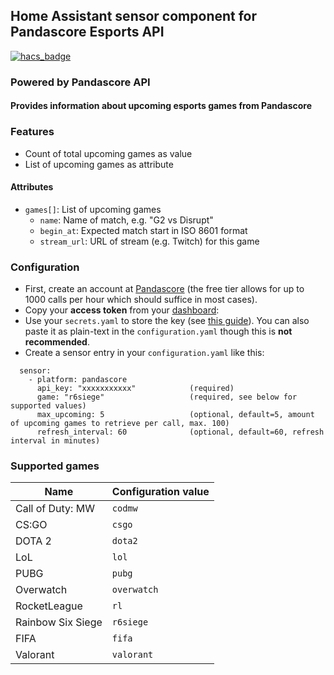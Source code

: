 ## Home Assistant sensor component for Pandascore Esports API 

[![hacs_badge](https://img.shields.io/badge/HACS-Default-orange.svg)](https://github.com/custom-components/hacs)
### Powered by Pandascore API

#### Provides information about upcoming esports games from Pandascore

### Features
- Count of total upcoming games as value
- List of upcoming games as attribute

#### Attributes
- `games[]`: List of upcoming games
  - `name`: Name of match, e.g. "G2 vs Disrupt"
  - `begin_at`: Expected match start in ISO 8601 format
  - `stream_url`: URL of stream (e.g. Twitch) for this game

### Configuration
- First, create an account at [Pandascore](https://app.pandascore.co/signup) (the free tier allows for up to 1000 calls per hour which should suffice in most cases).
- Copy your **access token** from your [dashboard](https://app.pandascore.co/dashboard/main):
- Use your `secrets.yaml` to store the key (see [this guide](https://www.home-assistant.io/docs/configuration/secrets/)).
  You can also paste it as plain-text in the `configuration.yaml` though this is **not recommended**.
- Create a sensor entry in your `configuration.yaml` like this:
```Configuration.yaml:
  sensor:
    - platform: pandascore
      api_key: "xxxxxxxxxxx"            (required)
      game: "r6siege"                   (required, see below for supported values)
      max_upcoming: 5                   (optional, default=5, amount of upcoming games to retrieve per call, max. 100)
      refresh_interval: 60              (optional, default=60, refresh interval in minutes)
```

### Supported games
|Name|Configuration value|
|-----------------|-----------|
|Call of Duty: MW |`codmw`    |
|CS:GO            |`csgo`     |
|DOTA 2           |`dota2`    |
|LoL              |`lol`      |
|PUBG             |`pubg`     |
|Overwatch        |`overwatch`|
|RocketLeague     |`rl`       |
|Rainbow Six Siege|`r6siege`  |
|FIFA             |`fifa`     |
|Valorant         |`valorant` |
